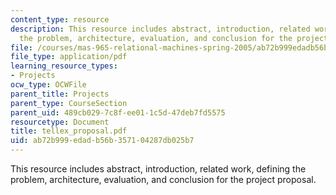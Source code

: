 ```yaml
---
content_type: resource
description: This resource includes abstract, introduction, related work, defining
  the problem, architecture, evaluation, and conclusion for the project proposal.
file: /courses/mas-965-relational-machines-spring-2005/ab72b999edadb56b357104287db025b7_tellex_proposal.pdf
file_type: application/pdf
learning_resource_types:
- Projects
ocw_type: OCWFile
parent_title: Projects
parent_type: CourseSection
parent_uid: 489cb029-7c8f-ee01-1c5d-47deb7fd5575
resourcetype: Document
title: tellex_proposal.pdf
uid: ab72b999-edad-b56b-3571-04287db025b7
---
```

This resource includes abstract, introduction, related work, defining the problem, architecture, evaluation, and conclusion for the project proposal.

